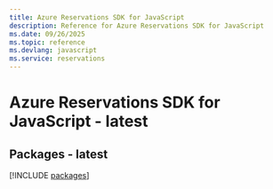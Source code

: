 ```yaml
---
title: Azure Reservations SDK for JavaScript
description: Reference for Azure Reservations SDK for JavaScript
ms.date: 09/26/2025
ms.topic: reference
ms.devlang: javascript
ms.service: reservations
---
```

# Azure Reservations SDK for JavaScript - latest
## Packages - latest
[!INCLUDE [packages](reservations-index.md)]